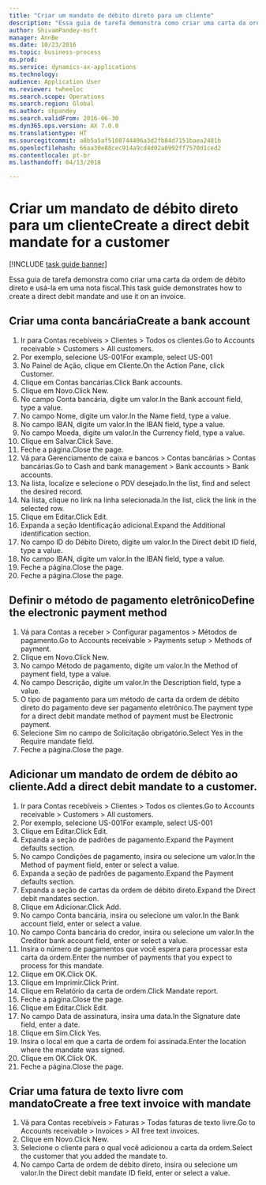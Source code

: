 ```yaml
--- 
title: "Criar um mandato de débito direto para um cliente"
description: "Essa guia de tarefa demonstra como criar uma carta da ordem de débito direto e usá-la em uma nota fiscal."
author: ShivamPandey-msft
manager: AnnBe
ms.date: 10/23/2016
ms.topic: business-process
ms.prod: 
ms.service: dynamics-ax-applications
ms.technology: 
audience: Application User
ms.reviewer: twheeloc
ms.search.scope: Operations
ms.search.region: Global
ms.author: shpandey
ms.search.validFrom: 2016-06-30
ms.dyn365.ops.version: AX 7.0.0
ms.translationtype: HT
ms.sourcegitcommit: a8b5a5af5108744406a3d2fb84d7151baea2481b
ms.openlocfilehash: 66aa30e88cec914a9cd4d02a0992ff7570d1ced2
ms.contentlocale: pt-br
ms.lasthandoff: 04/13/2018

---
```

# <a name="create-a-direct-debit-mandate-for-a-customer"></a><span data-ttu-id="37988-103">Criar um mandato de débito direto para um cliente</span><span class="sxs-lookup"><span data-stu-id="37988-103">Create a direct debit mandate for a customer</span></span>

[!INCLUDE [task guide banner](../../includes/task-guide-banner.md)]

<span data-ttu-id="37988-104">Essa guia de tarefa demonstra como criar uma carta da ordem de débito direto e usá-la em uma nota fiscal.</span><span class="sxs-lookup"><span data-stu-id="37988-104">This task guide demonstrates how to create a direct debit mandate and use it on an invoice.</span></span>


## <a name="create-a-bank-account"></a><span data-ttu-id="37988-105">Criar uma conta bancária</span><span class="sxs-lookup"><span data-stu-id="37988-105">Create a bank account</span></span>
1. <span data-ttu-id="37988-106">Ir para Contas recebíveis > Clientes > Todos os clientes.</span><span class="sxs-lookup"><span data-stu-id="37988-106">Go to Accounts receivable > Customers > All customers.</span></span>
2. <span data-ttu-id="37988-107">Por exemplo, selecione US-001</span><span class="sxs-lookup"><span data-stu-id="37988-107">For example, select US-001</span></span>
3. <span data-ttu-id="37988-108">No Painel de Ação, clique em Cliente.</span><span class="sxs-lookup"><span data-stu-id="37988-108">On the Action Pane, click Customer.</span></span>
4. <span data-ttu-id="37988-109">Clique em Contas bancárias.</span><span class="sxs-lookup"><span data-stu-id="37988-109">Click Bank accounts.</span></span>
5. <span data-ttu-id="37988-110">Clique em Novo.</span><span class="sxs-lookup"><span data-stu-id="37988-110">Click New.</span></span>
6. <span data-ttu-id="37988-111">No campo Conta bancária, digite um valor.</span><span class="sxs-lookup"><span data-stu-id="37988-111">In the Bank account field, type a value.</span></span>
7. <span data-ttu-id="37988-112">No campo Nome, digite um valor.</span><span class="sxs-lookup"><span data-stu-id="37988-112">In the Name field, type a value.</span></span>
8. <span data-ttu-id="37988-113">No campo IBAN, digite um valor.</span><span class="sxs-lookup"><span data-stu-id="37988-113">In the IBAN field, type a value.</span></span>
9. <span data-ttu-id="37988-114">No campo Moeda, digite um valor.</span><span class="sxs-lookup"><span data-stu-id="37988-114">In the Currency field, type a value.</span></span>
10. <span data-ttu-id="37988-115">Clique em Salvar.</span><span class="sxs-lookup"><span data-stu-id="37988-115">Click Save.</span></span>
11. <span data-ttu-id="37988-116">Feche a página.</span><span class="sxs-lookup"><span data-stu-id="37988-116">Close the page.</span></span>
12. <span data-ttu-id="37988-117">Vá para Gerenciamento de caixa e bancos > Contas bancárias > Contas bancárias.</span><span class="sxs-lookup"><span data-stu-id="37988-117">Go to Cash and bank management > Bank accounts > Bank accounts.</span></span>
13. <span data-ttu-id="37988-118">Na lista, localize e selecione o PDV desejado.</span><span class="sxs-lookup"><span data-stu-id="37988-118">In the list, find and select the desired record.</span></span>
14. <span data-ttu-id="37988-119">Na lista, clique no link na linha selecionada.</span><span class="sxs-lookup"><span data-stu-id="37988-119">In the list, click the link in the selected row.</span></span>
15. <span data-ttu-id="37988-120">Clique em Editar.</span><span class="sxs-lookup"><span data-stu-id="37988-120">Click Edit.</span></span>
16. <span data-ttu-id="37988-121">Expanda a seção Identificação adicional.</span><span class="sxs-lookup"><span data-stu-id="37988-121">Expand the Additional identification section.</span></span>
17. <span data-ttu-id="37988-122">No campo ID do Débito Direto, digite um valor.</span><span class="sxs-lookup"><span data-stu-id="37988-122">In the Direct debit ID field, type a value.</span></span>
18. <span data-ttu-id="37988-123">No campo IBAN, digite um valor.</span><span class="sxs-lookup"><span data-stu-id="37988-123">In the IBAN field, type a value.</span></span>
19. <span data-ttu-id="37988-124">Feche a página.</span><span class="sxs-lookup"><span data-stu-id="37988-124">Close the page.</span></span>
20. <span data-ttu-id="37988-125">Feche a página.</span><span class="sxs-lookup"><span data-stu-id="37988-125">Close the page.</span></span>

## <a name="define-the-electronic-payment-method"></a><span data-ttu-id="37988-126">Definir o método de pagamento eletrônico</span><span class="sxs-lookup"><span data-stu-id="37988-126">Define the electronic payment method</span></span>
1. <span data-ttu-id="37988-127">Vá para Contas a receber > Configurar pagamentos > Métodos de pagamento.</span><span class="sxs-lookup"><span data-stu-id="37988-127">Go to Accounts receivable > Payments setup > Methods of payment.</span></span>
2. <span data-ttu-id="37988-128">Clique em Novo.</span><span class="sxs-lookup"><span data-stu-id="37988-128">Click New.</span></span>
3. <span data-ttu-id="37988-129">No campo Método de pagamento, digite um valor.</span><span class="sxs-lookup"><span data-stu-id="37988-129">In the Method of payment field, type a value.</span></span>
4. <span data-ttu-id="37988-130">No campo Descrição, digite um valor.</span><span class="sxs-lookup"><span data-stu-id="37988-130">In the Description field, type a value.</span></span>
5. <span data-ttu-id="37988-131">O tipo de pagamento para um método de carta da ordem de débito direto do pagamento deve ser pagamento eletrônico.</span><span class="sxs-lookup"><span data-stu-id="37988-131">The payment type for a direct debit mandate method of payment must be Electronic payment.</span></span>
6. <span data-ttu-id="37988-132">Selecione Sim no campo de Solicitação obrigatório.</span><span class="sxs-lookup"><span data-stu-id="37988-132">Select Yes in the Require mandate field.</span></span>
7. <span data-ttu-id="37988-133">Feche a página.</span><span class="sxs-lookup"><span data-stu-id="37988-133">Close the page.</span></span>

## <a name="add-a-direct-debit-mandate-to-a-customer"></a><span data-ttu-id="37988-134">Adicionar um mandato de ordem de débito ao cliente.</span><span class="sxs-lookup"><span data-stu-id="37988-134">Add a direct debit mandate to a customer.</span></span>
1. <span data-ttu-id="37988-135">Ir para Contas recebíveis > Clientes > Todos os clientes.</span><span class="sxs-lookup"><span data-stu-id="37988-135">Go to Accounts receivable > Customers > All customers.</span></span>
2. <span data-ttu-id="37988-136">Por exemplo, selecione US-001</span><span class="sxs-lookup"><span data-stu-id="37988-136">For example, select US-001</span></span>
3. <span data-ttu-id="37988-137">Clique em Editar.</span><span class="sxs-lookup"><span data-stu-id="37988-137">Click Edit.</span></span>
4. <span data-ttu-id="37988-138">Expanda a seção de padrões de pagamento.</span><span class="sxs-lookup"><span data-stu-id="37988-138">Expand the Payment defaults section.</span></span>
5. <span data-ttu-id="37988-139">No campo Condições de pagamento, insira ou selecione um valor.</span><span class="sxs-lookup"><span data-stu-id="37988-139">In the Method of payment field, enter or select a value.</span></span>
6. <span data-ttu-id="37988-140">Expanda a seção de padrões de pagamento.</span><span class="sxs-lookup"><span data-stu-id="37988-140">Expand the Payment defaults section.</span></span>
7. <span data-ttu-id="37988-141">Expanda a seção de cartas da ordem de débito direto.</span><span class="sxs-lookup"><span data-stu-id="37988-141">Expand the Direct debit mandates section.</span></span>
8. <span data-ttu-id="37988-142">Clique em Adicionar.</span><span class="sxs-lookup"><span data-stu-id="37988-142">Click Add.</span></span>
9. <span data-ttu-id="37988-143">No campo Conta bancária, insira ou selecione um valor.</span><span class="sxs-lookup"><span data-stu-id="37988-143">In the Bank account field, enter or select a value.</span></span>
10. <span data-ttu-id="37988-144">No campo Conta bancária do credor, insira ou selecione um valor.</span><span class="sxs-lookup"><span data-stu-id="37988-144">In the Creditor bank account field, enter or select a value.</span></span>
11. <span data-ttu-id="37988-145">Insira o número de pagamentos que você espera para processar esta carta da ordem.</span><span class="sxs-lookup"><span data-stu-id="37988-145">Enter the number of payments that you expect to process for this mandate.</span></span>
12. <span data-ttu-id="37988-146">Clique em OK.</span><span class="sxs-lookup"><span data-stu-id="37988-146">Click OK.</span></span>
13. <span data-ttu-id="37988-147">Clique em Imprimir.</span><span class="sxs-lookup"><span data-stu-id="37988-147">Click Print.</span></span>
14. <span data-ttu-id="37988-148">Clique em Relatório da carta de ordem.</span><span class="sxs-lookup"><span data-stu-id="37988-148">Click Mandate report.</span></span>
15. <span data-ttu-id="37988-149">Feche a página.</span><span class="sxs-lookup"><span data-stu-id="37988-149">Close the page.</span></span>
16. <span data-ttu-id="37988-150">Clique em Editar.</span><span class="sxs-lookup"><span data-stu-id="37988-150">Click Edit.</span></span>
17. <span data-ttu-id="37988-151">No campo Data de assinatura, insira uma data.</span><span class="sxs-lookup"><span data-stu-id="37988-151">In the Signature date field, enter a date.</span></span>
18. <span data-ttu-id="37988-152">Clique em Sim.</span><span class="sxs-lookup"><span data-stu-id="37988-152">Click Yes.</span></span>
19. <span data-ttu-id="37988-153">Insira o local em que a carta de ordem foi assinada.</span><span class="sxs-lookup"><span data-stu-id="37988-153">Enter the location where the mandate was signed.</span></span>
20. <span data-ttu-id="37988-154">Clique em OK.</span><span class="sxs-lookup"><span data-stu-id="37988-154">Click OK.</span></span>
21. <span data-ttu-id="37988-155">Feche a página.</span><span class="sxs-lookup"><span data-stu-id="37988-155">Close the page.</span></span>

## <a name="create-a-free-text-invoice-with-mandate"></a><span data-ttu-id="37988-156">Criar uma fatura de texto livre com mandato</span><span class="sxs-lookup"><span data-stu-id="37988-156">Create a free text invoice with mandate</span></span>
1. <span data-ttu-id="37988-157">Vá para Contas recebíveis > Faturas > Todas faturas de texto livre.</span><span class="sxs-lookup"><span data-stu-id="37988-157">Go to Accounts receivable > Invoices > All free text invoices.</span></span>
2. <span data-ttu-id="37988-158">Clique em Novo.</span><span class="sxs-lookup"><span data-stu-id="37988-158">Click New.</span></span>
3. <span data-ttu-id="37988-159">Selecione o cliente para o qual você adicionou a carta da ordem.</span><span class="sxs-lookup"><span data-stu-id="37988-159">Select the customer that you added the mandate to.</span></span>
4. <span data-ttu-id="37988-160">No campo Carta de ordem de débito direto, insira ou selecione um valor.</span><span class="sxs-lookup"><span data-stu-id="37988-160">In the Direct debit mandate ID field, enter or select a value.</span></span>


